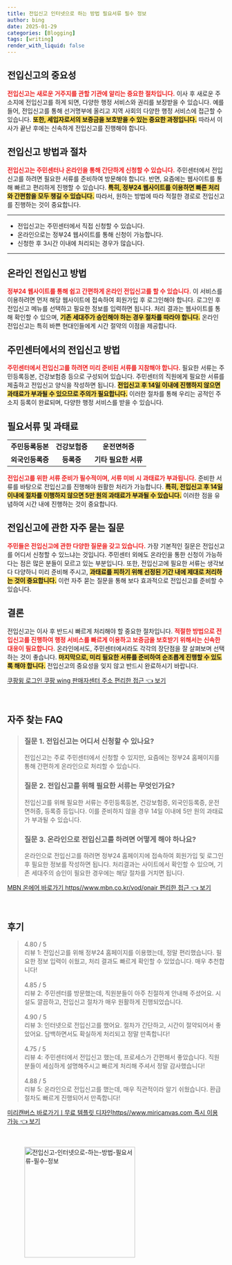 ```yaml
---
title: 전입신고 인터넷으로 하는 방법 필요서류 필수 정보
author: bing
date: 2025-01-29
categories: [Blogging]
tags: [writing]
render_with_liquid: false
---
```



<h2 id='전입신고의 중요성'>전입신고의 중요성</h2>

<p><b><span style="color: #ee2323;">전입신고는 새로운 거주지를 관할 기관에 알리는 중요한 절차입니다.</span></b> 이사 후 새로운 주소지에 전입신고를 하게 되면, 다양한 행정 서비스와 권리를 보장받을 수 있습니다. 예를 들어, 전입신고를 통해 선거명부에 올리고 지역 사회의 다양한 행정 서비스에 접근할 수 있습니다. <b><span style="background-color: #ffe066;">또한, 세입자로서의 보증금을 보호받을 수 있는 중요한 과정입니다.</span></b> 따라서 이사가 끝난 후에는 신속하게 전입신고를 진행해야 합니다.</p>

<h2 id='전입신고 방법과 절차'>전입신고 방법과 절차</h2>

<p><b><span style="color: #ee2323;">전입신고는 주민센터나 온라인을 통해 간단하게 신청할 수 있습니다.</span></b> 주민센터에서 전입신고를 하려면 필요한 서류를 준비하여 방문해야 합니다. 반면, 요즘에는 웹사이트를 통해 빠르고 편리하게 진행할 수 있습니다. <b><span style="background-color: #ffe066;">특히, 정부24 웹사이트를 이용하면 빠른 처리와 간편함을 모두 챙길 수 있습니다.</span></b> 따라서, 원하는 방법에 따라 적절한 경로로 전입신고를 진행하는 것이 중요합니다.</p>

<hr />

<ul>
    <li>전입신고는 주민센터에서 직접 신청할 수 있습니다.</li>
    <li>온라인으로는 정부24 웹사이트를 통해 신청이 가능합니다.</li>
    <li>신청한 후 3시간 이내에 처리되는 경우가 많습니다.</li>
</ul>

<hr />

<h2 id='온라인 전입신고 방법'>온라인 전입신고 방법</h2>

<p><b><span style="color: #ee2323;">정부24 웹사이트를 통해 쉽고 간편하게 온라인 전입신고를 할 수 있습니다.</span></b> 이 서비스를 이용하려면 먼저 해당 웹사이트에 접속하여 회원가입 후 로그인해야 합니다. 로그인 후 전입신고 메뉴를 선택하고 필요한 정보를 입력하면 됩니다. 처리 결과는 웹사이트를 통해 확인할 수 있으며, <b><span style="background-color: #ffe066;">기존 세대주가 승인해야 하는 경우 절차를 따라야 합니다.</span></b> 온라인 전입신고는 특히 바쁜 현대인들에게 시간 절약의 이점을 제공합니다.</p>

<h2 id='주민센터에서의 전입신고 방법'>주민센터에서의 전입신고 방법</h2>

<p><b><span style="color: #ee2323;">주민센터에서 전입신고를 하려면 미리 준비된 서류를 지참해야 합니다.</span></b> 필요한 서류는 주민등록등본, 건강보험증 등으로 구성되어 있습니다. 주민센터의 직원에게 필요한 서류를 제출하고 전입신고 양식을 작성하면 됩니다. <b><span style="background-color: #ffe066;">전입신고 후 14일 이내에 진행하지 않으면 과태료가 부과될 수 있으므로 주의가 필요합니다.</span></b> 이러한 절차를 통해 우리는 공적인 주소지 등록이 완료되며, 다양한 행정 서비스를 받을 수 있습니다.</p>

<h2 id='필요서류 및 과태료'>필요서류 및 과태료</h2>

<table>
    <tr>
        <td style="text-align: center; height: 17px;"><b>주민등록등본</b></td>
        <td style="text-align: center; height: 17px;"><b>건강보험증</b></td>
        <td style="text-align: center; height: 17px;"><b>운전면허증</b></td>
    </tr>
    <tr>
        <td style="text-align: center; height: 17px;"><b>외국인등록증</b></td>
        <td style="text-align: center; height: 17px;"><b>등록증</b></td>
        <td style="text-align: center; height: 17px;"><b>기타 필요한 서류</b></td>
    </tr>
</table>

<p><b><span style="color: #ee2323;">전입신고를 위한 서류 준비가 필수적이며, 서류 미비 시 과태료가 부과됩니다.</span></b> 준비한 서류를 바탕으로 전입신고를 진행해야 원활한 처리가 가능합니다. <b><span style="background-color: #ffe066;">특히, 전입신고 후 14일 이내에 절차를 이행하지 않으면 5만 원의 과태료가 부과될 수 있습니다.</span></b> 이러한 점을 유념하여 시간 내에 진행하는 것이 중요합니다.</p>

<h2 id='전입신고에 관한 자주 묻는 질문'>전입신고에 관한 자주 묻는 질문</h2>

<p><b><span style="color: #ee2323;">주민들은 전입신고에 관한 다양한 질문을 갖고 있습니다.</span></b> 가장 기본적인 질문은 전입신고를 어디서 신청할 수 있느냐는 것입니다. 주민센터 외에도 온라인을 통한 신청이 가능하다는 점은 많은 분들이 모르고 있는 부분입니다. 또한, 전입신고에 필요한 서류는 생각보다 다양하니 미리 준비해 주시고, <b><span style="background-color: #ffe066;">과태료를 피하기 위해 선정된 기간 내에 제대로 처리하는 것이 중요합니다.</span></b> 이런 자주 묻는 질문을 통해 보다 효과적으로 전입신고를 준비할 수 있습니다.</p>

<h2 id='결론'>결론</h2>

<p>전입신고는 이사 후 반드시 빠르게 처리해야 할 중요한 절차입니다. <b><span style="color: #ee2323;">적절한 방법으로 전입신고를 진행하여 행정 서비스를 빠르게 이용하고 보증금을 보호받기 위해서는 신속한 대응이 필요합니다.</span></b> 온라인에서도, 주민센터에서라도 각각의 장단점을 잘 살펴보며 선택하는 것이 좋습니다. <b><span style="background-color: #ffe066;">마지막으로, 미리 필요한 서류를 준비하여 순조롭게 진행할 수 있도록 해야 합니다.</span></b> 전입신고의 중요성을 잊지 않고 반드시 완료하시기 바랍니다.</p>


<p><a class="click-button" title="쿠팡윙 로그인 쿠팡 wing 판매자센터 주소 편리한 접근" href="https://blackassets.github.io/posts/%EC%BF%A0%ED%8C%A1%EC%9C%99-%EB%A1%9C%EA%B7%B8%EC%9D%B8-%EC%BF%A0%ED%8C%A1-wing-%ED%8C%90%EB%A7%A4%EC%9E%90%EC%84%BC%ED%84%B0-%EC%A3%BC%EC%86%8C-%ED%8E%B8%EB%A6%AC%ED%95%9C-%EC%A0%91%EA%B7%BC/" rel="dofollow">쿠팡윙 로그인 쿠팡 wing 판매자센터 주소 편리한 접근 👈 보기</a></p><br>
<h2 id='자주_찾는_FAQ'>자주 찾는 FAQ</h2>
<div itemscope="" itemtype="https://schema.org/FAQPage"> 
<blockquote> 
<div itemscope="" itemprop="mainEntity" itemtype="https://schema.org/Question"> 
<h3 itemprop="name">질문 1. 전입신고는 어디서 신청할 수 있나요?</h3> 
<div itemscope="" itemprop="acceptedAnswer" itemtype="https://schema.org/Answer"> 
<span itemprop="text"> 
<p>전입신고는 주로 주민센터에서 신청할 수 있지만, 요즘에는 정부24 홈페이지를 통해 간편하게 온라인으로 처리할 수 있습니다.</p> 
</span> 
</div> 
</div> 

<div itemscope="" itemprop="mainEntity" itemtype="https://schema.org/Question"> 
<h3 itemprop="name">질문 2. 전입신고를 위해 필요한 서류는 무엇인가요?</h3> 
<div itemscope="" itemprop="acceptedAnswer" itemtype="https://schema.org/Answer"> 
<span itemprop="text"> 
<p>전입신고를 위해 필요한 서류는 주민등록등본, 건강보험증, 외국인등록증, 운전면허증, 등록증 등입니다. 이를 준비하지 않을 경우 14일 이내에 5만 원의 과태료가 부과될 수 있습니다.</p> 
</span> 
</div> 
</div> 

<div itemscope="" itemprop="mainEntity" itemtype="https://schema.org/Question"> 
<h3 itemprop="name">질문 3. 온라인으로 전입신고를 하려면 어떻게 해야 하나요?</h3> 
<div itemscope="" itemprop="acceptedAnswer" itemtype="https://schema.org/Answer"> 
<span itemprop="text"> 
<p>온라인으로 전입신고를 하려면 정부24 홈페이지에 접속하여 회원가입 및 로그인 후 필요한 정보를 작성하면 됩니다. 처리결과는 사이트에서 확인할 수 있으며, 기존 세대주의 승인이 필요한 경우에는 해당 절차를 거치면 됩니다.</p> 
</span> 
</div> 
</div> 
</blockquote> 
</div>
<p><a class="click-button" title="MBN 온에어 바로가기 https//www.mbn.co.kr/vod/onair 편리한 접근" href="https://blackassets.github.io/posts/MBN-%EC%98%A8%EC%97%90%EC%96%B4-%EB%B0%94%EB%A1%9C%EA%B0%80%EA%B8%B0-httpswww.mbn.co.krvodonair-%ED%8E%B8%EB%A6%AC%ED%95%9C-%EC%A0%91%EA%B7%BC/" rel="dofollow">MBN 온에어 바로가기 https//www.mbn.co.kr/vod/onair 편리한 접근 👈 보기</a></p><br>
<h2 id='후기'>후기</h2>
<div itemscope itemtype="https://schema.org/Product">
  <blockquote>
  <div itemprop="review" itemscope itemtype="https://schema.org/Review">
      <div itemprop="reviewRating" itemscope itemtype="https://schema.org/Rating"> <span itemprop="ratingValue">4.80</span> / <span itemprop="bestRating">5</span> </div>
      <span itemprop="reviewBody">리뷰 1: 전입신고를 위해 정부24 홈페이지를 이용했는데, 정말 편리했습니다. 필요한 정보 입력이 쉬웠고, 처리 결과도 빠르게 확인할 수 있었습니다. 매우 추천합니다!</span>
  </div>
  <br>
  <div itemprop="review" itemscope itemtype="https://schema.org/Review">
      <div itemprop="reviewRating" itemscope itemtype="https://schema.org/Rating"> <span itemprop="ratingValue">4.85</span> / <span itemprop="bestRating">5</span> </div>
      <span itemprop="reviewBody">리뷰 2: 주민센터를 방문했는데, 직원분들이 아주 친절하게 안내해 주셨어요. 시설도 깔끔하고, 전입신고 절차가 매우 원활하게 진행되었습니다.</span>
  </div>
  <br>
  <div itemprop="review" itemscope itemtype="https://schema.org/Review">
      <div itemprop="reviewRating" itemscope itemtype="https://schema.org/Rating"> <span itemprop="ratingValue">4.90</span> / <span itemprop="bestRating">5</span> </div>
      <span itemprop="reviewBody">리뷰 3: 인터넷으로 전입신고를 했어요. 절차가 간단하고, 시간이 절약되어서 좋았어요. 담백하면서도 확실하게 처리되고 정말 만족합니다!</span>
  </div>
  <br>
  <div itemprop="review" itemscope itemtype="https://schema.org/Review">
      <div itemprop="reviewRating" itemscope itemtype="https://schema.org/Rating"> <span itemprop="ratingValue">4.75</span> / <span itemprop="bestRating">5</span> </div>
      <span itemprop="reviewBody">리뷰 4: 주민센터에서 전입신고 했는데, 프로세스가 간편해서 좋았습니다. 직원분들이 세심하게 설명해주시고 빠르게 처리해 주셔서 정말 감사했습니다!</span>
  </div>
  <br>
  <div itemprop="review" itemscope itemtype="https://schema.org/Review">
      <div itemprop="reviewRating" itemscope itemtype="https://schema.org/Rating"> <span itemprop="ratingValue">4.88</span> / <span itemprop="bestRating">5</span> </div>
      <span itemprop="reviewBody">리뷰 5: 온라인으로 전입신고를 했는데, 매우 직관적이라 알기 쉬웠습니다. 환급 절차도 빠르게 진행되어서 만족합니다!</span>
  </div>
  </blockquote>
</div>
<p><a class="click-button" title="미리캔버스 바로가기ㅣ무료 템플릿 디자인https//www.miricanvas.com 즉시 이용 가능" href="https://blackassets.github.io/posts/%EB%AF%B8%EB%A6%AC%EC%BA%94%EB%B2%84%EC%8A%A4-%EB%B0%94%EB%A1%9C%EA%B0%80%EA%B8%B0%E3%85%A3%EB%AC%B4%EB%A3%8C-%ED%85%9C%ED%94%8C%EB%A6%BF-%EB%94%94%EC%9E%90%EC%9D%B8httpswww.miricanvas.com-%EC%A6%89%EC%8B%9C-%EC%9D%B4%EC%9A%A9-%EA%B0%80%EB%8A%A5/" rel="dofollow">미리캔버스 바로가기ㅣ무료 템플릿 디자인https//www.miricanvas.com 즉시 이용 가능 👈 보기</a></p><br>
<figure class="image"><img src="https://blackassets.github.io/assets/img/thumbnail/전입신고-인터넷으로-하는-방법-필요서류-필수-정보.webp" alt="전입신고-인터넷으로-하는-방법-필요서류-필수-정보" width="256" height="256"></figure>